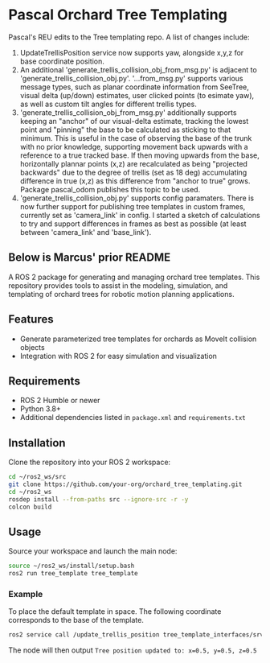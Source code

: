 # Pascal Orchard Tree Templating

Pascal's REU edits to the Tree templating repo. A list of changes include:

1. UpdateTrellisPosition service now supports yaw, alongside x,y,z for base coordinate position.
2. An additional 'generate_trellis_collision_obj_from_msg.py' is adjacent to 'generate_trellis_collision_obj.py'. '...from_msg.py' supports various message types, such as planar coordinate information from SeeTree, visual delta (up/down) estimates, user clicked points (to esimate yaw), as well as custom tilt angles for different trellis types.
3. 'generate_trellis_collision_obj_from_msg.py' additionally supports keeping an "anchor" of our visual-delta estimate, tracking the lowest point and "pinning" the base to be calculated as sticking to that minimum. This is useful in the case of observing the base of the trunk with no prior knowledge, supporting movement back upwards with a reference to a true tracked base. If then moving upwards from the base, horizontally plannar points (x,z) are recalculated as being "projected backwards" due to the degree of trellis (set as 18 deg) accumulating difference in true (x,z) as this difference from "anchor to true" grows. Package pascal_odom publishes this topic to be used.
4. 'generate_trellis_collision_obj.py' supports config paramaters. There is now further support for publishing tree templates in custom frames, currently set as 'camera_link' in config. I started a sketch of calculations to try and support differences in frames as best as possible (at least between 'camera_link' and 'base_link').

## Below is Marcus' prior README

A ROS 2 package for generating and managing orchard tree templates. This repository provides tools to assist in the modeling, simulation, and templating of orchard trees for robotic motion planning applications.

## Features

- Generate parameterized tree templates for orchards as MoveIt collision objects
- Integration with ROS 2 for easy simulation and visualization

## Requirements

- ROS 2 Humble or newer
- Python 3.8+
- Additional dependencies listed in `package.xml` and `requirements.txt`

## Installation

Clone the repository into your ROS 2 workspace:

```bash
cd ~/ros2_ws/src
git clone https://github.com/your-org/orchard_tree_templating.git
cd ~/ros2_ws
rosdep install --from-paths src --ignore-src -r -y
colcon build
```

## Usage

Source your workspace and launch the main node:

```bash
source ~/ros2_ws/install/setup.bash
ros2 run tree_template tree_template
```

### Example

To place the default template in space. The following coordinate corresponds to the base of the template.

```bash
ros2 service call /update_trellis_position tree_template_interfaces/srv/UpdateTrellisPosition "{x: 0.5, y: 0.5, z: 0.5}"
```

The node will then output `Tree position updated to: x=0.5, y=0.5, z=0.5`
